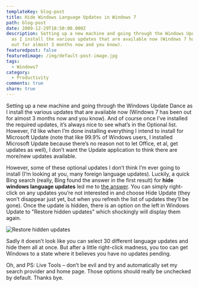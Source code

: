 ```yaml
---
templateKey: blog-post
title: Hide Windows Language Updates in Windows 7
path: blog-post
date: 2009-12-29T18:50:00.000Z
description: Setting up a new machine and going through the Windows Update Dance
  as I install the various updates that are available now (Windows 7 has been
  out for almost 3 months now and you know).
featuredpost: false
featuredimage: /img/default-post-image.jpg
tags:
  - Windows7
category:
  - Productivity
comments: true
share: true
---
```

Setting up a new machine and going through the Windows Update Dance as I install the various updates that are available now (Windows 7 has been out for almost 3 months now and you know). And of course once I’ve installed the required updates, it’s always nice to see what’s in the Optional list. However, I’d like when I’m done installing everything I intend to install for Microsoft Update (note that like 99.9% of Windows users, I installed Microsoft Update because there’s no reason not to let Office, et al, get updates as well), I don’t want the Update application to think there are more/new updates available.

However, some of these optional updates I don’t think I’m ever going to install (I’m looking at you, many foreign language updates). Luckily, a quick Bing search (really, Bing found the answer in the first result) for **hide windows language updates** led me to [the answer](http://www.howtogeek.com/howto/windows-vista/disable-or-hide-optional-updates-on-windows-vista). You can simply right-click on any updates you’re not interested in and choose Hide Update (they won’t disappear just yet, but when you refresh the list of updates they’ll be gone). Once the update is hidden, there is an option on the left in Windows Update to "Restore hidden updates" which shockingly will display them again.

![Restore hidden updates](/img/Win7Update.png)

Sadly it doesn’t look like you can select 30 different language updates and hide them all at once. But after a little right-click madness, you too can get Windows to a state where it believes you have no updates pending.

Oh, and PS: Live Tools – don’t be evil and try and automatically set my search provider and home page. Those options should really be unchecked by default. Thanks bye.
